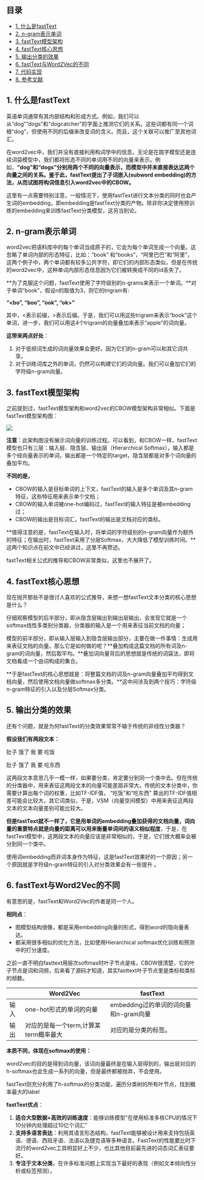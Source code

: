 ## 目录

- [1. 什么是fastText](#1-什么是fasttext)
- [2. n-gram表示单词](#2-n-gram表示单词)
- [3. fastText模型架构](#3-fasttext模型架构)
- [4. fastText核心思想](#4-fasttext核心思想)
- [5. 输出分类的效果](#5-输出分类的效果)
- [6. fastText与Word2Vec的不同](#6-fasttext与word2vec的不同)
- [7. 代码实现](#7-代码实现)
- [8. 参考文献](#8-参考文献)

## 1. 什么是fastText

英语单词通常有其内部结构和形成⽅式。例如，我们可以从“dog”“dogs”和“dogcatcher”的字⾯上推测它们的关系。这些词都有同⼀个词根“dog”，但使⽤不同的后缀来改变词的含义。而且，这个关联可以推⼴⾄其他词汇。

在word2vec中，我们并没有直接利⽤构词学中的信息。⽆论是在跳字模型还是连续词袋模型中，我们都将形态不同的单词⽤不同的向量来表⽰。例如，**“dog”和“dogs”分别⽤两个不同的向量表⽰，而模型中并未直接表达这两个向量之间的关系。鉴于此，fastText提出了⼦词嵌⼊(subword embedding)的⽅法，从而试图将构词信息引⼊word2vec中的CBOW。**

这里有一点需要特别注意，一般情况下，使用fastText进行文本分类的同时也会产生词的embedding，即embedding是fastText分类的产物。除非你决定使用预训练的embedding来训练fastText分类模型，这另当别论。



## 2. n-gram表示单词

word2vec把语料库中的每个单词当成原子的，它会为每个单词生成一个向量。这忽略了单词内部的形态特征，比如：“book” 和“books”，“阿里巴巴”和“阿里”，这两个例子中，两个单词都有较多公共字符，即它们的内部形态类似，但是在传统的word2vec中，这种单词内部形态信息因为它们被转换成不同的id丢失了。

**为了克服这个问题，fastText使用了字符级别的n-grams来表示一个单词。**对于单词“book”，假设n的取值为3，则它的trigram有:

**“<bo”,  “boo”,  “ook”, “ok>”**

其中，<表示前缀，>表示后缀。于是，我们可以用这些trigram来表示“book”这个单词，进一步，我们可以用这4个trigram的向量叠加来表示“apple”的词向量。

**这带来两点好处**：

1. 对于低频词生成的词向量效果会更好。因为它们的n-gram可以和其它词共享。
2. 对于训练词库之外的单词，仍然可以构建它们的词向量。我们可以叠加它们的字符级n-gram向量。



## 3. fastText模型架构

之前提到过，fastText模型架构和word2vec的CBOW模型架构非常相似。下面是fastText模型架构图：

![](https://gitee.com/kkweishe/images/raw/master/ML/2019-8-21_20-31-22.jpeg)

**注意**：此架构图没有展示词向量的训练过程。可以看到，和CBOW一样，fastText模型也只有三层：输入层、隐含层、输出层（Hierarchical Softmax），输入都是多个经向量表示的单词，输出都是一个特定的target，隐含层都是对多个词向量的叠加平均。

**不同的是，**

- CBOW的输入是目标单词的上下文，fastText的输入是多个单词及其n-gram特征，这些特征用来表示单个文档；
- CBOW的输入单词被one-hot编码过，fastText的输入特征是被embedding过；
- CBOW的输出是目标词汇，fastText的输出是文档对应的类标。

**值得注意的是，fastText在输入时，将单词的字符级别的n-gram向量作为额外的特征；在输出时，fastText采用了分层Softmax，大大降低了模型训练时间。**这两个知识点在前文中已经讲过，这里不再赘述。

fastText相关公式的推导和CBOW非常类似，这里也不展开了。



## 4. fastText核心思想

现在抛开那些不是很讨人喜欢的公式推导，来想一想fastText文本分类的核心思想是什么？

仔细观察模型的后半部分，即从隐含层输出到输出层输出，会发现它就是一个softmax线性多类别分类器，分类器的输入是一个用来表征当前文档的向量；

模型的前半部分，即从输入层输入到隐含层输出部分，主要在做一件事情：生成用来表征文档的向量。那么它是如何做的呢？**叠加构成这篇文档的所有词及n-gram的词向量，然后取平均。**叠加词向量背后的思想就是传统的词袋法，即将文档看成一个由词构成的集合。

**于是fastText的核心思想就是：将整篇文档的词及n-gram向量叠加平均得到文档向量，然后使用文档向量做softmax多分类。**这中间涉及到两个技巧：字符级n-gram特征的引入以及分层Softmax分类。



## 5. 输出分类的效果

还有个问题，就是为何fastText的分类效果常常不输于传统的非线性分类器？

**假设我们有两段文本：**

肚子 饿了 我 要 吃饭

肚子 饿了 我 要 吃东西

这两段文本意思几乎一模一样，如果要分类，肯定要分到同一个类中去。但在传统的分类器中，用来表征这两段文本的向量可能差距非常大。传统的文本分类中，你需要计算出每个词的权重，比如TF-IDF值， “吃饭”和“吃东西” 算出的TF-IDF值相差可能会比较大，其它词类似，于是，VSM（向量空间模型）中用来表征这两段文本的文本向量差别可能比较大。

**但是fastText就不一样了，它是用单词的embedding叠加获得的文档向量，词向量的重要特点就是向量的距离可以用来衡量单词间的语义相似程度**，于是，在fastText模型中，这两段文本的向量应该是非常相似的，于是，它们很大概率会被分到同一个类中。

使用词embedding而非词本身作为特征，这是fastText效果好的一个原因；另一个原因就是字符级n-gram特征的引入对分类效果会有一些提升 。



## 6. fastText与Word2Vec的不同

有意思的是，fastText和Word2Vec的作者是同一个人。

**相同点**：

- 图模型结构很像，都是采用embedding向量的形式，得到word的隐向量表达。
- 都采用很多相似的优化方法，比如使用Hierarchical softmax优化训练和预测中的打分速度。

之前一直不明白fasttext用层次softmax时叶子节点是啥，CBOW很清楚，它的叶子节点是词和词频，后来看了源码才知道，其实fasttext叶子节点里是类标和类标的频数。

|      | Word2Vec                              | fastText                              |
| ---- | ------------------------------------- | ------------------------------------- |
| 输入 | one-hot形式的单词的向量               | embedding过的单词的词向量和n-gram向量 |
| 输出 | 对应的是每一个term,计算某term概率最大 | 对应的是分类的标签。                  |

**本质不同，体现在softmax的使用：**

word2vec的目的是得到词向量，该词向量最终是在输入层得到的，输出层对应的h-softmax也会生成一系列的向量，但是最终都被抛弃，不会使用。

fastText则充分利用了h-softmax的分类功能，遍历分类树的所有叶节点，找到概率最大的label

**fastText优点**：

1. **适合大型数据+高效的训练速度**：能够训练模型“在使用标准多核CPU的情况下10分钟内处理超过10亿个词汇”
2. **支持多语言表达**：利用其语言形态结构，fastText能够被设计用来支持包括英语、德语、西班牙语、法语以及捷克语等多种语言。FastText的性能要比时下流行的word2vec工具明显好上不少，也比其他目前最先进的词态词汇表征要好。
3. **专注于文本分类**，在许多标准问题上实现当下最好的表现（例如文本倾向性分析或标签预测）。
